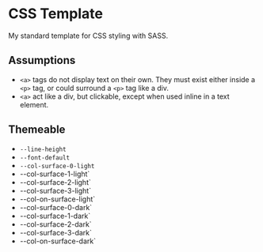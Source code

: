 # CSS Template

My standard template for CSS styling with SASS.

## Assumptions

- `<a>` tags do not display text on their own. They must exist either inside a
  `<p>` tag, or could surround a `<p>` tag like a div.
- `<a>` act like a div, but clickable, except when used inline in a text
  element.

## Themeable

- `--line-height`
- `--font-default`
- `--col-surface-0-light`
- --col-surface-1-light`
- --col-surface-2-light`
- --col-surface-3-light`
- --col-on-surface-light`
- --col-surface-0-dark`
- --col-surface-1-dark`
- --col-surface-2-dark`
- --col-surface-3-dark`
- --col-on-surface-dark`

